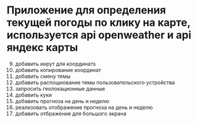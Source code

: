 # Приложение для определения текущей погоды по клику на карте, используется api openweather и api яндекс карты

9. добавить инрут для координатs
10. добавить копирование координат
11. добавить смену темы
12. добавить распощнование темы пользовательского устройства
13. запросить геолокационные данные
14. добавить куки
15. добавить прогноза на день и неделю
16. реализовать отображение прогноза на день и неделю
17. добавить отбражение для большого экрана
